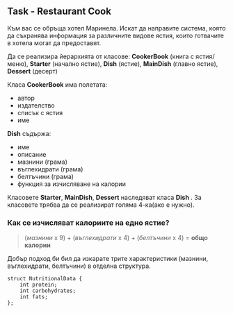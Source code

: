 ## Task - Restaurant Cook

Към вас се обръща хотел Маринела. Искат да направите система, която да съхранява информация за различните видове ястия, които готвачите в хотела могат да предоставят.

Да се реализира йерархията от класове: **CookerBook** (книга с ястия/меню), **Starter** (начално ястие), **Dish** (ястие), **MainDish** (главно ястие), **Dessert** (десерт)

Класа **CookerBook** има полетата:

- автор
- издателство
- списък с ястия
- име

**Dish** съдържа:

- име
- описание
- мазнини (грама)
- въглехидрати (грама)
- белтъчини (грама)
- функция за изчисляване на калории

Класовете **Starter**, **MainDish**, **Dessert** наследяват класа **Dish** . За класовете трябва да се реализират голяма 4-ка(ако е нужно).

### Как се изчисляват калориите на едно ястие?

> (*мазнини* x 9) + (*въглехидрати* x 4) + (*белтъчини* x 4) = **общо калории**

Добър подход би бил да изкарате трите характеристики (мазнини, въглехидрати, белтъчини) в отделна структура.

```
struct NutritionalData {
    int protein;
    int carbohydrates;
    int fats;
};
```